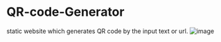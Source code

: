 # QR-code-Generator
static website which generates QR code by the input text or url. 
![image](https://github.com/mahakPandeyOfficial/QR-code-Generator/assets/116765334/7b772e38-2d15-4c8d-a739-d289b2509cae)
